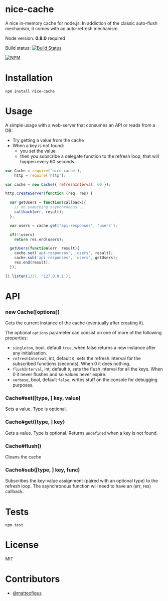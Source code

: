nice-cache
=============

A nice in-memory cache for node.js. In addiction of the classic auto-flush mechanism, it comes with an auto-refresh mechanism.

Node version: **0.8.0** required

Build status: [![Build Status](https://secure.travis-ci.org/opentable/nice-cache.png?branch=master)](http://travis-ci.org/opentable/nice-cache)

[![NPM](https://nodei.co/npm/nice-cache.png?downloads=true)](https://npmjs.org/package/nice-cache)

# Installation

```shell
npm install nice-cache
```

# Usage

A simple usage with a web-server that consumes an API or reads from a DB:

* Try getting a value from the cache
* When a key is not found:
   * you set the value
   * then you subscribe a delegate function to the refresh loop, that will happen every 60 seconds.

```js
var Cache = require('nice-cache'),
    http = require('http');

var cache = new Cache({ refreshInterval: 60 });

http.createServer(function (req, res) {

  var getUsers = function(callback){
    // do something asynchronous...
    callback(err, result);
  };

  var users = cache.get('api-responses', 'users');

  if(!!users)
    return res.end(users);

  getUsers(function(err, result){
    cache.set('api-responses', 'users', result);
    cache.sub('api-responses', 'users', getUsers);
    res.end(result);
  });

}).listen(1337, '127.0.0.1');
```

# API

### new Cache([options])

Gets the current instance of the cache (eventually after creating it).

The optional `options` parameter can consist on one of more of the following properties:
* `singleton`, bool, default `true`, when false returns a new instance after any initialisation.
* `refreshInterval`, int, default `0`, sets the refresh interval for the subscribed functions (seconds). When 0 it does nothing.
* `flushInterval`, int, default `0`, sets the flush interval for all the keys. When 0 it never flushes and so values never expire.
* `verbose`, bool, default `false`, writes stuff on the console for debugging purposes.

### Cache#set([type, ] key, value)

Sets a value. Type is optional.

### Cache#get([type, ] key)

Gets a value. Type is optional. Returns `undefined` when a key is not found.

### Cache#flush()

Cleans the cache

### Cache#sub([type, ] key, func)

Subscribes the key-value assignment (paired with an optional type) to the refresh loop. The asynchronous function will need to have an (err, res) callback.

# Tests

```shell
npm test
```

# License

MIT

# Contributors

* [@matteofigus](https://github.com/matteofigus)
